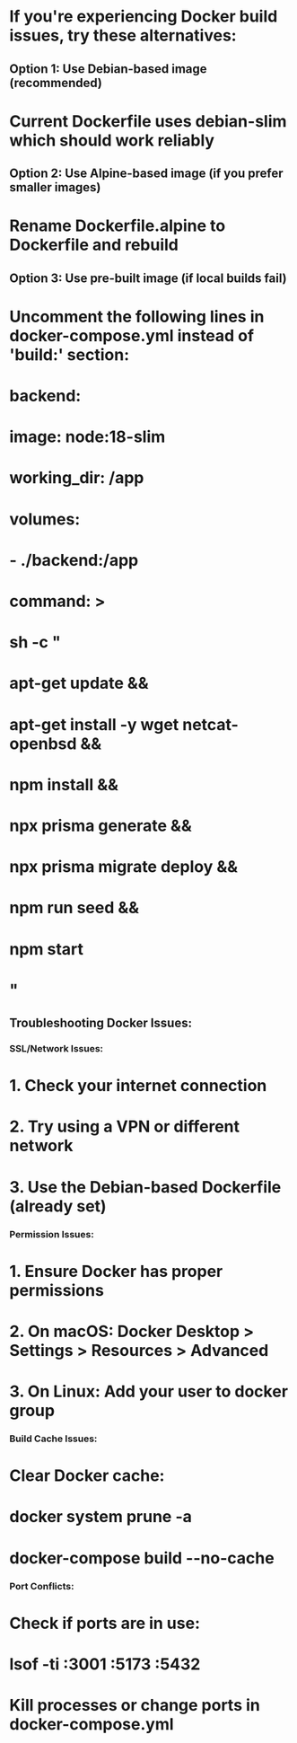# If you're experiencing Docker build issues, try these alternatives:

## Option 1: Use Debian-based image (recommended)

# Current Dockerfile uses debian-slim which should work reliably

## Option 2: Use Alpine-based image (if you prefer smaller images)

# Rename Dockerfile.alpine to Dockerfile and rebuild

## Option 3: Use pre-built image (if local builds fail)

# Uncomment the following lines in docker-compose.yml instead of 'build:' section:

#

# backend:

# image: node:18-slim

# working_dir: /app

# volumes:

# - ./backend:/app

# command: >

# sh -c "

# apt-get update &&

# apt-get install -y wget netcat-openbsd &&

# npm install &&

# npx prisma generate &&

# npx prisma migrate deploy &&

# npm run seed &&

# npm start

# "

## Troubleshooting Docker Issues:

### SSL/Network Issues:

# 1. Check your internet connection

# 2. Try using a VPN or different network

# 3. Use the Debian-based Dockerfile (already set)

### Permission Issues:

# 1. Ensure Docker has proper permissions

# 2. On macOS: Docker Desktop > Settings > Resources > Advanced

# 3. On Linux: Add your user to docker group

### Build Cache Issues:

# Clear Docker cache:

# docker system prune -a

# docker-compose build --no-cache

### Port Conflicts:

# Check if ports are in use:

# lsof -ti :3001 :5173 :5432

# Kill processes or change ports in docker-compose.yml

